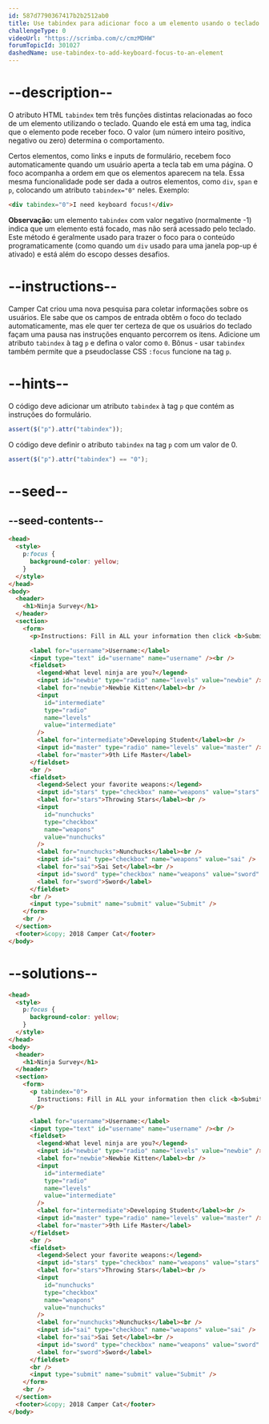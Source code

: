 ```yaml
---
id: 587d7790367417b2b2512ab0
title: Use tabindex para adicionar foco a um elemento usando o teclado
challengeType: 0
videoUrl: "https://scrimba.com/c/cmzMDHW"
forumTopicId: 301027
dashedName: use-tabindex-to-add-keyboard-focus-to-an-element
---
```


# --description--

O atributo HTML `tabindex` tem três funções distintas relacionadas ao foco de um elemento utilizando o teclado. Quando ele está em uma tag, indica que o elemento pode receber foco. O valor (um número inteiro positivo, negativo ou zero) determina o comportamento.

Certos elementos, como links e inputs de formulário, recebem foco automaticamente quando um usuário aperta a tecla tab em uma página. O foco acompanha a ordem em que os elementos aparecem na tela. Essa mesma funcionalidade pode ser dada a outros elementos, como `div`, `span` e `p`, colocando um atributo `tabindex="0"` neles. Exemplo:

```html
<div tabindex="0">I need keyboard focus!</div>
```

**Observação:** um elemento `tabindex` com valor negativo (normalmente -1) indica que um elemento está focado, mas não será acessado pelo teclado. Este método é geralmente usado para trazer o foco para o conteúdo programaticamente (como quando um `div` usado para uma janela pop-up é ativado) e está além do escopo desses desafios.

# --instructions--

Camper Cat criou uma nova pesquisa para coletar informações sobre os usuários. Ele sabe que os campos de entrada obtêm o foco do teclado automaticamente, mas ele quer ter certeza de que os usuários do teclado façam uma pausa nas instruções enquanto percorrem os itens. Adicione um atributo `tabindex` à tag `p` e defina o valor como `0`. Bônus - usar `tabindex` também permite que a pseudoclasse CSS `:focus` funcione na tag `p`.

# --hints--

O código deve adicionar um atributo `tabindex` à tag `p` que contém as instruções do formulário.

```js
assert($("p").attr("tabindex"));
```

O código deve definir o atributo `tabindex` na tag `p` com um valor de 0.

```js
assert($("p").attr("tabindex") == "0");
```

# --seed--

## --seed-contents--

```html
<head>
  <style>
    p:focus {
      background-color: yellow;
    }
  </style>
</head>
<body>
  <header>
    <h1>Ninja Survey</h1>
  </header>
  <section>
    <form>
      <p>Instructions: Fill in ALL your information then click <b>Submit</b></p>

      <label for="username">Username:</label>
      <input type="text" id="username" name="username" /><br />
      <fieldset>
        <legend>What level ninja are you?</legend>
        <input id="newbie" type="radio" name="levels" value="newbie" />
        <label for="newbie">Newbie Kitten</label><br />
        <input
          id="intermediate"
          type="radio"
          name="levels"
          value="intermediate"
        />
        <label for="intermediate">Developing Student</label><br />
        <input id="master" type="radio" name="levels" value="master" />
        <label for="master">9th Life Master</label>
      </fieldset>
      <br />
      <fieldset>
        <legend>Select your favorite weapons:</legend>
        <input id="stars" type="checkbox" name="weapons" value="stars" />
        <label for="stars">Throwing Stars</label><br />
        <input
          id="nunchucks"
          type="checkbox"
          name="weapons"
          value="nunchucks"
        />
        <label for="nunchucks">Nunchucks</label><br />
        <input id="sai" type="checkbox" name="weapons" value="sai" />
        <label for="sai">Sai Set</label><br />
        <input id="sword" type="checkbox" name="weapons" value="sword" />
        <label for="sword">Sword</label>
      </fieldset>
      <br />
      <input type="submit" name="submit" value="Submit" />
    </form>
    <br />
  </section>
  <footer>&copy; 2018 Camper Cat</footer>
</body>
```

# --solutions--

```html
<head>
  <style>
    p:focus {
      background-color: yellow;
    }
  </style>
</head>
<body>
  <header>
    <h1>Ninja Survey</h1>
  </header>
  <section>
    <form>
      <p tabindex="0">
        Instructions: Fill in ALL your information then click <b>Submit</b>
      </p>

      <label for="username">Username:</label>
      <input type="text" id="username" name="username" /><br />
      <fieldset>
        <legend>What level ninja are you?</legend>
        <input id="newbie" type="radio" name="levels" value="newbie" />
        <label for="newbie">Newbie Kitten</label><br />
        <input
          id="intermediate"
          type="radio"
          name="levels"
          value="intermediate"
        />
        <label for="intermediate">Developing Student</label><br />
        <input id="master" type="radio" name="levels" value="master" />
        <label for="master">9th Life Master</label>
      </fieldset>
      <br />
      <fieldset>
        <legend>Select your favorite weapons:</legend>
        <input id="stars" type="checkbox" name="weapons" value="stars" />
        <label for="stars">Throwing Stars</label><br />
        <input
          id="nunchucks"
          type="checkbox"
          name="weapons"
          value="nunchucks"
        />
        <label for="nunchucks">Nunchucks</label><br />
        <input id="sai" type="checkbox" name="weapons" value="sai" />
        <label for="sai">Sai Set</label><br />
        <input id="sword" type="checkbox" name="weapons" value="sword" />
        <label for="sword">Sword</label>
      </fieldset>
      <br />
      <input type="submit" name="submit" value="Submit" />
    </form>
    <br />
  </section>
  <footer>&copy; 2018 Camper Cat</footer>
</body>
```
